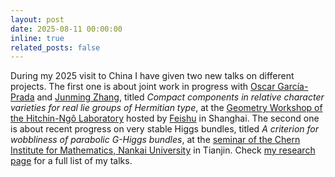 ```yaml
---
layout: post
date: 2025-08-11 00:00:00
inline: true
related_posts: false
---
```


During my 2025 visit to China I have given two new talks on different projects. The first one is about joint work in progress with [Oscar García-Prada](https://www.icmat.es/miembros/garcia-prada/) and [Junming Zhang](https://llddeddym.github.io/), titled _Compact components in relative character varieties for real lie groups of Hermitian type_, at the [Geometry Workshop of the Hitchin-Ngô Laboratory](https://www.icmat.es/severo-ochoa/icmat-laboratories/2024-2028/hitchin-ngo/) hosted by [Feishu](https://www.feishu.ca/) in Shanghai. The second one is about recent progress on very stable Higgs bundles, titled _A criterion for wobbliness of parabolic G-Higgs bundles_, at the [seminar of the Chern Institute for Mathematics, Nankai University](http://en.cim.nankai.edu.cn/info/1048/3160.htm) in Tianjin. Check [my research page](/publications) for a full list of my talks.
